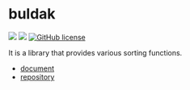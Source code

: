 # buldak

![](https://img.shields.io/badge/language-Rust-red) ![](https://img.shields.io/badge/version-0.20.0-brightgreen) [![GitHub license](https://img.shields.io/badge/license-MIT-blue.svg)](https://github.com/myyrakle/buldak/blob/master/LICENSE)

It is a library that provides various sorting functions.

-   [document](https://docs.rs/buldak)
-   [repository](https://github.com/myyrakle/buldak)
